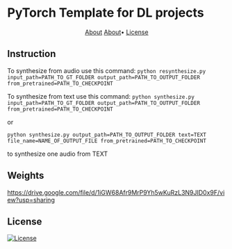 # PyTorch Template for DL projects

<p align="center">
  <a href="#instruction">About</a> 
  <a href="#weights">About</a>•
  <a href="#license">License</a>
</p>

## Instruction

To synthesize from audio use this command:
```python resynthesize.py input_path=PATH_TO_GT_FOLDER output_path=PATH_TO_OUTPUT_FOLDER from_pretrained=PATH_TO_CHECKPOINT```

To synthesize from text use this command:
```python synthesize.py input_path=PATH_TO_GT_FOLDER output_path=PATH_TO_OUTPUT_FOLDER from_pretrained=PATH_TO_CHECKPOINT```

or 

```python synthesize.py output_path=PATH_TO_OUTPUT_FOLDER text=TEXT file_name=NAME_OF_OUTPUT_FILE from_pretrained=PATH_TO_CHECKPOINT```

to synthesize one audio from TEXT

## Weights
https://drive.google.com/file/d/1iGW68Afr9MrP9Yh5wKuRzL3N9JID0x9F/view?usp=sharing

## License

[![License](https://img.shields.io/badge/license-MIT-blue.svg)](/LICENSE)
